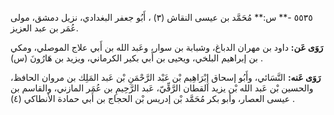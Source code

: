 ٥٥٣٥ -** س:** مُحَمَّد بن عيسى النقاش (٣) ، أَبُو جعفر البغدادي، نزيل دمشق، مولى عُمَر بن عبد العزيز.

**رَوَى عَن:** داود بن مهران الدباغ، وشبابة بن سوار، وعَبد الله بن أَبي علاج الموصلي، ومكي بن إبراهيم البلخي، ويحيى بن أَبي بكير الكرماني، ويزيد بن هَارُونَ (س) .

**رَوَى عَنه:** النَّسَائي، وأَبُو إسحاق إِبْرَاهِيم بْن عَبْد الرَّحْمَنِ بْن عَبد المَلِك بن مروان الحافظ، والحسين بْن عَبد الله بْن يزيد القطان الرَّقِّيّ، عَبد الرَّحِيمِ بن عُمَر المازني، والقاسم بن عيسى العصار، وأبو بكر مُحَمَّد بْن إدريس بْن الحجاج بن أَبي حمادة الأنطاكي (٤) .